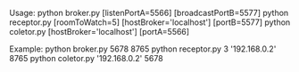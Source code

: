 Usage:
python broker.py [listenPortA=5566] [broadcastPortB=5577]
python receptor.py [roomToWatch=5] [hostBroker='localhost'] [portB=5577]
python coletor.py [hostBroker='localhost'] [portA=5566]

Example:
python broker.py 5678 8765
python receptor.py 3 '192.168.0.2' 8765 
python coletor.py '192.168.0.2' 5678

